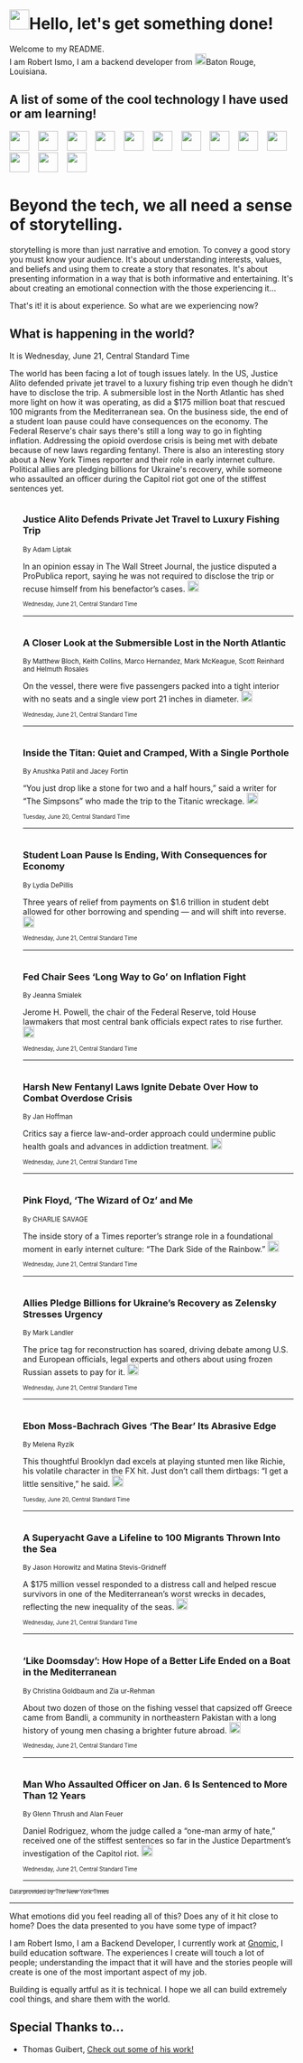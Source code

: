 <h1><img src="https://emojis.slackmojis.com/emojis/images/1643514375/3493/hot-coffee.gif?1643514375" width="35"/>Hello, let's get something done!</h1>

<p>Welcome to my README.<br/>
I am Robert Ismo, I am a backend developer from <img src="https://emojis.slackmojis.com/emojis/images/1638395689/50435/moulin_rouge.png?1638395689" width="20"/>Baton Rouge, Louisiana.</p>
<h2>A list of some of the cool technology I have used or am learning!</h2>
<p>
<img src="https://emojis.slackmojis.com/emojis/images/1643516091/21142/meow_bongotap.gif?1643516091" width="35" alt="">
<img src="https://img.shields.io/badge/Favorite%20Frontend%20Framework-SvelteKit-f83903" alt="">
<img src="https://img.shields.io/badge/Second%20Favorite-Vue-40b581" alt="">
<img src="https://img.shields.io/badge/Most%20Used%20Runtime-Nodejs-78b061" alt="">
<img src="https://emojis.slackmojis.com/emojis/images/1643517416/34482/fire.gif?1643517416" width="35" alt="">
<img src="https://img.shields.io/badge/Javascript%20But%20Better-Typescript-0078ca" alt="">
<img src="https://img.shields.io/badge/Favorite%20Language-Elixir-3e244d" alt="">
<img src="https://img.shields.io/badge/Containerize%20Everything-Docker-6ac9ef" alt="">
<img src="https://emojis.slackmojis.com/emojis/images/1643514596/5999/meow_party.gif?1643514596" width="35" alt="">
<img src="https://img.shields.io/badge/API%20Love%20Language-Graphql-de32a5" alt="">
<img src="https://img.shields.io/badge/Our%20Favorite%20Version%20Controller-Git-e94f33" alt="">
<img src="https://img.shields.io/badge/Favorite%20Database-Redis-d42d1d" alt="">
<img src="https://emojis.slackmojis.com/emojis/images/1643514559/5584/deployparrot.gif?1643514559" width="35" alt="">
<img src="https://img.shields.io/badge/Container%20Interstate-RabbitMQ-f66200" alt="">
<img src="https://img.shields.io/badge/Gotta%20Learn-Kubernetes-316adf" alt="">
<img src="https://img.shields.io/badge/Really%20Mature%20Now-WASM-654fef" alt="">
<img src="https://emojis.slackmojis.com/emojis/images/1666642497/61942/dance_vibe.gif?1666642497" width="35" alt="">
<img src="https://img.shields.io/badge/For%20My%20M1-ARM64-657d96" alt="">
<img src="https://img.shields.io/badge/Loving%20This%20So%20Much-TailwindCSS-17bcb5" alt="">
<img src="https://img.shields.io/badge/Cool%20Build%20Tool-Vite-f9cb24" alt="">
<img src="https://emojis.slackmojis.com/emojis/images/1669231376/62819/working-on-it.gif?1669231376" width="35" alt="">
<img src="https://img.shields.io/badge/Fun%20and%20Easy%20Database-MongoDB-5f8c49" alt="">
<img src="https://img.shields.io/badge/JS%20Life%20Support-NPM-c73737" alt="">
<img src="https://img.shields.io/badge/I%20Liked%20It-DynamoDB-0073b9" alt="">
<img src="https://emojis.slackmojis.com/emojis/images/1643514045/46/question.gif?1643514045" width="35" alt="">
<img src="https://img.shields.io/badge/cool-React-60d6f9" alt="">
<img src="https://img.shields.io/badge/Future%20Big%20Project-Lambda-f37e00" alt="">
<img src="https://img.shields.io/badge/NPM%20But%20Better-PNPM-f1aa07" alt="">
<img src="https://emojis.slackmojis.com/emojis/images/1643514943/9662/fbwow.gif?1643514943" width="35" alt="">
<img src="https://img.shields.io/badge/First%20Language-C-662079" alt="">
<img src="https://img.shields.io/badge/Where%20I%20Deploy%20Frontend-Vercel-000000" alt="">
<img src="https://img.shields.io/badge/Who%20Does%20not%20Want%20an%20App-Swift-f9492a" alt="">
<img src="https://emojis.slackmojis.com/emojis/images/1643514058/151/javascript.png?1643514058" width="35" alt="">
<img src="https://img.shields.io/badge/cool-Python-fbd542" alt="">
<img src="https://img.shields.io/badge/Favorite%20Something-Stripe-656cdc" alt="">
<img src="https://img.shields.io/badge/Of%20Course-HTML5-ed6327" alt="">
<img src="https://emojis.slackmojis.com/emojis/images/1660415405/60731/bomb.gif?1660415405" width="35" alt="">
<img src="https://img.shields.io/badge/hate-CSS-2964ec" alt="">
<img src="https://img.shields.io/badge/Learning-CircleCI-141215" alt="">
<img src="https://img.shields.io/badge/Learning-Rust-fbbb3b" alt="">
<img src="https://emojis.slackmojis.com/emojis/images/1660415397/60712/writing-hand.gif?1660415397" width="35" alt="">
<img src="https://img.shields.io/badge/Dev%20Browser%20of%20Choice-Firefox-cc4e26" alt="">
<img src="https://img.shields.io/badge/Recoverying%20From%20Windows-UNIX-1781e3" alt="">
<img src="https://img.shields.io/badge/LOVE-LogSeq-90c1c2" alt="">
<img src="https://emojis.slackmojis.com/emojis/images/1643514066/223/kirby.gif?1643514066" width="35" alt="">
<img src="https://img.shields.io/badge/Daily%20Driver-MacOS-e6e6e8" alt="">
<img src="https://img.shields.io/badge/Git%20Server-Github-000000" alt="">
<img src="https://img.shields.io/badge/enjoyable-EC2-f17428" alt="">
<img src="https://emojis.slackmojis.com/emojis/images/1643514239/2069/excited.gif?1643514239" width="35" alt="">
</p>
<h1>Beyond the tech, we all need a sense of storytelling.</h1>
<p>storytelling is more than just narrative and emotion. To convey a good story you must know your audience. It's about understanding interests, values, and beliefs and using them to create a story that resonates. It's about presenting information in a way that is both informative and entertaining. It's about creating an emotional connection with the those experiencing it...</p>
<p>That's it! it is about experience. So what are we experiencing now?</p>
<h2>What is happening in the world?</h2>
<p>It is Wednesday, June 21, Central Standard Time</p>
<p>
The world has been facing a lot of tough issues lately. In the US, Justice Alito defended private jet travel to a luxury fishing trip even though he didn&#39;t have to disclose the trip. A submersible lost in the North Atlantic has shed more light on how it was operating, as did a $175 million boat that rescued 100 migrants from the Mediterranean sea. On the business side, the end of a student loan pause could have consequences on the economy. The Federal Reserve&#39;s chair says there&#39;s still a long way to go in fighting inflation. Addressing the opioid overdose crisis is being met with debate because of new laws regarding fentanyl. There is also an interesting story about a New York Times reporter and their role in early internet culture. Political allies are pledging billions for Ukraine&#39;s recovery, while someone who assaulted an officer during the Capitol riot got one of the stiffest sentences yet.</p>
<ol>
<img src="https://img.shields.io/badge/-us-blue" alt="">
<h3>Justice Alito Defends Private Jet Travel to Luxury Fishing Trip</h3>
<sub>By Adam Liptak</sub>
<p>In an opinion essay in The Wall Street Journal, the justice disputed a ProPublica report, saying he was not required to disclose the trip or recuse himself from his benefactor’s cases.  <a href="https://nyti.ms/44666Di"><img src="https://developer.nytimes.com/files/poweredby_nytimes_30b.png?v=1583354208352" height="20"></a></p>
<sub><sub>Wednesday, June 21, Central Standard Time</sub></sub>
<hr/>
<img src="https://img.shields.io/badge/-us-blue" alt="">
<h3>A Closer Look at the Submersible Lost in the North Atlantic</h3>
<sub>By Matthew Bloch, Keith Collins, Marco Hernandez, Mark McKeague, Scott Reinhard and Helmuth Rosales</sub>
<p>On the vessel, there were five passengers packed into a tight interior with no seats and a single view port 21 inches in diameter.  <a href="https://nyti.ms/3NjDTSR"><img src="https://developer.nytimes.com/files/poweredby_nytimes_30b.png?v=1583354208352" height="20"></a></p>
<sub><sub>Wednesday, June 21, Central Standard Time</sub></sub>
<hr/>
<img src="https://img.shields.io/badge/-us-blue" alt="">
<h3>Inside the Titan: Quiet and Cramped, With a Single Porthole</h3>
<sub>By Anushka Patil and Jacey Fortin</sub>
<p>“You just drop like a stone for two and a half hours,” said a writer for “The Simpsons” who made the trip to the Titanic wreckage.  <a href="https://nyti.ms/3Xf5NUL"><img src="https://developer.nytimes.com/files/poweredby_nytimes_30b.png?v=1583354208352" height="20"></a></p>
<sub><sub>Tuesday, June 20, Central Standard Time</sub></sub>
<hr/>
<img src="https://img.shields.io/badge/-business-blue" alt="">
<h3>Student Loan Pause Is Ending, With Consequences for Economy</h3>
<sub>By Lydia DePillis</sub>
<p>Three years of relief from payments on $1.6 trillion in student debt allowed for other borrowing and spending — and will shift into reverse.  <a href="https://nyti.ms/46cHTgx"><img src="https://developer.nytimes.com/files/poweredby_nytimes_30b.png?v=1583354208352" height="20"></a></p>
<sub><sub>Wednesday, June 21, Central Standard Time</sub></sub>
<hr/>
<img src="https://img.shields.io/badge/-business-blue" alt="">
<h3>Fed Chair Sees ‘Long Way to Go’ on Inflation Fight</h3>
<sub>By Jeanna Smialek</sub>
<p>Jerome H. Powell, the chair of the Federal Reserve, told House lawmakers that most central bank officials expect rates to rise further.  <a href="https://nyti.ms/3PonWNP"><img src="https://developer.nytimes.com/files/poweredby_nytimes_30b.png?v=1583354208352" height="20"></a></p>
<sub><sub>Wednesday, June 21, Central Standard Time</sub></sub>
<hr/>
<img src="https://img.shields.io/badge/-health-blue" alt="">
<h3>Harsh New Fentanyl Laws Ignite Debate Over How to Combat Overdose Crisis</h3>
<sub>By Jan Hoffman</sub>
<p>Critics say a fierce law-and-order approach could undermine public health goals and advances in addiction treatment.  <a href="https://nyti.ms/3PpnwGZ"><img src="https://developer.nytimes.com/files/poweredby_nytimes_30b.png?v=1583354208352" height="20"></a></p>
<sub><sub>Wednesday, June 21, Central Standard Time</sub></sub>
<hr/>
<img src="https://img.shields.io/badge/-magazine-blue" alt="">
<h3>Pink Floyd, ‘The Wizard of Oz’ and Me</h3>
<sub>By CHARLIE SAVAGE</sub>
<p>The inside story of a Times reporter’s strange role in a foundational moment in early internet culture: “The Dark Side of the Rainbow.”  <a href="https://nyti.ms/3pcHOZC"><img src="https://developer.nytimes.com/files/poweredby_nytimes_30b.png?v=1583354208352" height="20"></a></p>
<sub><sub>Wednesday, June 21, Central Standard Time</sub></sub>
<hr/>
<img src="https://img.shields.io/badge/-world-blue" alt="">
<h3>Allies Pledge Billions for Ukraine’s Recovery as Zelensky Stresses Urgency</h3>
<sub>By Mark Landler</sub>
<p>The price tag for reconstruction has soared, driving debate among U.S. and European officials, legal experts and others about using frozen Russian assets to pay for it.  <a href="https://nyti.ms/46ijZR2"><img src="https://developer.nytimes.com/files/poweredby_nytimes_30b.png?v=1583354208352" height="20"></a></p>
<sub><sub>Wednesday, June 21, Central Standard Time</sub></sub>
<hr/>
<img src="https://img.shields.io/badge/-arts-blue" alt="">
<h3>Ebon Moss-Bachrach Gives ‘The Bear’ Its Abrasive Edge</h3>
<sub>By Melena Ryzik</sub>
<p>This thoughtful Brooklyn dad excels at playing stunted men like Richie, his volatile character in the FX hit. Just don’t call them dirtbags: “I get a little sensitive,” he said.  <a href="https://nyti.ms/42OKAlE"><img src="https://developer.nytimes.com/files/poweredby_nytimes_30b.png?v=1583354208352" height="20"></a></p>
<sub><sub>Tuesday, June 20, Central Standard Time</sub></sub>
<hr/>
<img src="https://img.shields.io/badge/-world-blue" alt="">
<h3>A Superyacht Gave a Lifeline to 100 Migrants Thrown Into the Sea</h3>
<sub>By Jason Horowitz and Matina Stevis-Gridneff</sub>
<p>A $175 million vessel responded to a distress call and helped rescue survivors in one of the Mediterranean’s worst wrecks in decades, reflecting the new inequality of the seas.  <a href="https://nyti.ms/42QI7Hw"><img src="https://developer.nytimes.com/files/poweredby_nytimes_30b.png?v=1583354208352" height="20"></a></p>
<sub><sub>Wednesday, June 21, Central Standard Time</sub></sub>
<hr/>
<img src="https://img.shields.io/badge/-world-blue" alt="">
<h3>‘Like Doomsday’: How Hope of a Better Life Ended on a Boat in the Mediterranean</h3>
<sub>By Christina Goldbaum and Zia ur-Rehman</sub>
<p>About two dozen of those on the fishing vessel that capsized off Greece came from Bandli, a community in northeastern Pakistan with a long history of young men chasing a brighter future abroad.  <a href="https://nyti.ms/3XlDuUL"><img src="https://developer.nytimes.com/files/poweredby_nytimes_30b.png?v=1583354208352" height="20"></a></p>
<sub><sub>Wednesday, June 21, Central Standard Time</sub></sub>
<hr/>
<img src="https://img.shields.io/badge/-us-blue" alt="">
<h3>Man Who Assaulted Officer on Jan. 6 Is Sentenced to More Than 12 Years</h3>
<sub>By Glenn Thrush and Alan Feuer</sub>
<p>Daniel Rodriguez, whom the judge called a “one-man army of hate,” received one of the stiffest sentences so far in the Justice Department’s investigation of the Capitol riot.  <a href="https://nyti.ms/3XiaHQE"><img src="https://developer.nytimes.com/files/poweredby_nytimes_30b.png?v=1583354208352" height="20"></a></p>
<sub><sub>Wednesday, June 21, Central Standard Time</sub></sub>
<hr/>
</ol>
<a href="https://developer.nytimes.com"><sub><sub>Data provided by The New York Times</sub></sub></a>
<hr/>
<p>What emotions did you feel reading all of this? Does any of it hit close to home? Does the data presented to you have some type of impact?</p>
<p>I am Robert Ismo, I am a Backend Developer, I currently work at <a href="https://gnomic.education/">Gnomic</a>, I build education software. The experiences I create will touch a lot of people; understanding the impact that it will have and the stories people will create is one of the most important aspect of my job.</p>
<p>Building is equally artful as it is technical. I hope we all can build extremely cool things, and share them with the world.</p>
<h2>Special Thanks to...</h2>
<ul>
<li>Thomas Guibert, <a href="https://github.com/thmsgbrt/thmsgbrt">Check out some of his work!</a></li>
</ul>